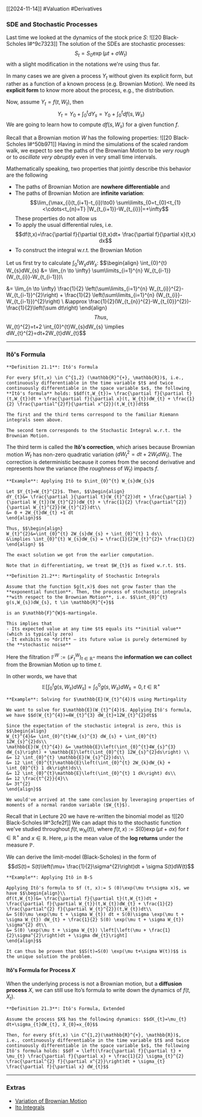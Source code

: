 [[2024-11-14]] #Valuation #Derivatives 

### SDE and Stochastic Processes
Last time we looked at the dynamics of the stock price $S$: ![[20 Black-Scholes I#^9c7323]]
The solution of the SDEs are stochastic processes: $$S_{t}=S_{0} \exp(\mu t+\sigma W_{t})$$ with a slight modification in the notations we're using thus far. 

In many cases we are given a process $Y_{t}$ without given its explicit form, but rather as a function of a known process (e.g. Brownian Motion). We need its **explicit form** to know more about the process, e.g., the distribution.

Now, assume $Y_{t}=f(t,W_{t})$, then $$Y_{t}=Y_{0}+\int_{0}^{t}dY_{s}=Y_{0}+\int_{0}^{t}df(s,W_{s})$$
We are going to learn how to compute $df(s,W_{s})$ for a given function $f$. 

Recall that a Brownian motion $W$ has the following properties: ![[20 Black-Scholes I#^50b971]]
Having in mind the simulations of the scaled random walk, we expect to see the paths of the Brownian Motion to be *very rough* or to *oscillate very abruptly* even in very small time intervals.

Mathematically speaking, two properties that jointly describe this behavior are the following
- The paths of Brownian Motion are **nowhere differentiable** and 
- The paths of Brownian Motion are **infinite variation**: $$\lim_{\max_{i}(t_{i+1}-t_{i})\to0} \sum\limits_{0=t_{0}<t_{1}<\cdots<t_{n}=T} |W_{t_{i+1}}-W_{t_{i}}|=+\infty$$
These properties do not allow us
- To apply the usual differential rules, i.e. $$df(t,x)=\frac{\partial f}{\partial t}(t,x)dt+ \frac{\partial f}{\partial x}(t,x) dx$$
- To construct the integral w.r.t. the Brownian Motion

Let us first try to calculate $\int_{0}^{t} W_{s}dW_{s}$: $$\begin{align}
\int_{0}^{t} W_{s}dW_{s} &= \lim_{n \to \infty} \sum\limits_{i=1}^{n} W_{t_{i-1}}(W_{t_{i}}-W_{t_{i-1}})\\

&= \lim_{n \to \infty} \frac{1}{2} \left(\sum\limits_{i=1}^{n} W_{t_{i}}^{2}-W_{t_{i-1}}^{2}\right) + \frac{1}{2}  \left(\sum\limits_{i=1}^{n} (W_{t_{i}}-W_{t_{i-1}})^{2}\right)  \\
&\approx \frac{1}{2}(W_{t_{n}}^{2}-W_{t_{0}}^{2})- \frac{1}{2}\left(\sum dt\right)
\end{align}$$
Thus, $$W_{t}^{2}=t+2 \int_{0}^{t}W_{s}dW_{s} \implies dW_{t}^{2}=dt+2W_{t}dW_{t}$$

---
### Itô's Formula

```ad-important
**Definition 21.1**: Itô's Formula

For every $f(t,x) \in C^{1,2} (\mathbb{R}^{+}, \mathbb{R})$, i.e., continuously differentiable in the time variable $t$ and twice continuously differentiable in the space variable $x$, the following **Itô's formula** holds: $$df(t,W_{t})= \frac{\partial f}{\partial t}(t,W_{t})dt + \frac{\partial f}{\partial x}(t, W_{t})dW_{t} + \frac{1}{2} \frac{\partial^{2}f}{\partial x^{2}}(t,W_{t})dt$$

The first and the third terms correspond to the familiar Riemann integrals seen above.

The second term corresponds to the Stochastic Integral w.r.t. the Brownian Motion.
```

The third term is called the **Itô's correction**, which arises because Brownian motion $W_{t}$ has non-zero quadratic variation ($dW^{2}_{t}=dt+2W_{t}dW_{t}$). The correction is deterministic because it comes from the second derivative and represents how the variance (the *roughness* of $W_{t}$) impacts $f$.

```ad-example
**Example**: Applying Itô to $\int_{0}^{t} W_{s}dW_{s}$

Let $Y_{t}=W_{t}^{2}$. Then, $$\begin{align}
dY_{t}&= \frac{\partial }{\partial t}(W_{t}^{2})dt + \frac{\partial }{\partial W_{t}}(W_{t}^{2})dW_{t} + \frac{1}{2} \frac{\partial^{2}}{\partial W_{t}^{2}}(W_{t}^{2})dt\\
&= 0 + 2W_{t}dW_{t} +1 dt
\end{align}$$

Thus, $$\begin{align}
W_{t}^{2}&=\int_{0}^{t} 2W_{s}dW_{s} + \int_{0}^{t} 1 ds\\
&\implies \int_{0}^{t} W_{s}dW_{s} = \frac{1}{2}W_{t}^{2}+ \frac{1}{2}
\end{align} $$

The exact solution we got from the earlier computation.

Note that in differentiating, we treat $W_{t}$ as fixed w.r.t. $t$.
```

```ad-important
**Definition 21.2**: Martingality of Stochastic Integrals

Assume that the function $g(t,x)$ does not grow faster than the **exponential function**. Then, the process of stochastic integrals **with respect to the Brownian Motion**, i.e. $$\int_{0}^{t} g(s,W_{s})dW_{s}, t \in \mathbb{R}^{+}$$

is an $\mathbb{F}^{W}$-martingale.

This implies that
- Its expected value at any time $t$ equals its **initial value** (which is typically zero)
- It exhibits no *drift* — its future value is purely determined by the **stochastic noise**
```

Here the filtration $\mathbb{F}^{W}:=(\mathcal{F}_{t}^{W})_{t\in \mathbb{R}^{+}}$ means the **information we can collect** from the Brownian Motion up to time $t$. 

In other words, we have that $$\mathbb{E}\left[\int_{0}^{t} g(s,W_{s})dW_{s}\right]=\int_{0}^{0}g(s,W_{s})dW_{s}=0, t \in \mathbb{R}^{+}$$
```ad-example
**Example**: Solving for $\mathbb{E}(W_{t}^{4})$ using Martingality

We want to solve for $\mathbb{E}(W_{t}^{4})$. Applying Itô's formula, we have $$d(W_{t}^{4})=4W_{t}^{3} dW_{t}+12W_{t}^{2}dt$$

Since the expectation of the stochastic integral is zero, this is $$\begin{align}
W_{t}^{4}&= \int_{0}^{t}4W_{s}^{3} dW_{s} + \int_{0}^{t} 12W_{s}^{2}ds\\
\mathbb{E}(W_{t}^{4}) &= \mathbb{E}\left(\int_{0}^{t}4W_{s}^{3} dW_{s}\right) + \mathbb{E}\left(\int_{0}^{t} 12W_{s}^{2}ds\right) \\
&= 12 \int_{0}^{t} \mathbb{E}(W_{s}^{2})ds\\
&= 12 \int_{0}^{t}\mathbb{E}\left(\int_{0}^{t} 2W_{k}dW_{k} + \int_{0}^{t} 1 dk\right)ds\\
&= 12 \int_{0}^{t}\mathbb{E}\left(\int_{0}^{t} 1 dk\right) ds\\
&= 12 \frac{t^{2}}{4}\\
&= 3t^{2}
\end{align}$$

We would've arrived at the same conclusion by leveraging properties of moments of a normal random variable ($W_{t}$).
```

Recall that in Lecture 20 we have re-written the binomial model as ![[20 Black-Scholes I#^3cfe2f]]
We can adapt this to the stochastic function we've studied throughout $f(t,w_{N}(t))$, where $f (t, x):= S (0)\exp(\mu t+\sigma x)$ for $t \in \mathbb{R}^{+}$ and $x \in \mathbb{R}$. Here, $\mu$ is the mean value of the **log returns** under the measure $\mathbb{P}$.

We can derive the limit-model (Black-Scholes) in the form of $$dS(t)= S(t)\left(\mu+ \frac{1}{2}\sigma^{2}\right)dt + \sigma S(t)dW(t)$$
```ad-example
**Example**: Applying Itô in B-S 

Applying Itô's formula to $f (t, x):= S (0)\exp(\mu t+\sigma x)$, we have $$\begin{align}\\
df(t,W_{t})&= \frac{\partial f}{\partial t}(t,W_{t})dt + \frac{\partial f}{\partial W_{t}}(t,W_{t})dW_{t} + \frac{1}{2} \frac{\partial^{2} f}{\partial W_{t}^{2}}(t,W_{t})dt\\
&= S(0)\mu \exp(\mu t + \sigma W_{t}) dt + S(0)\sigma \exp(\mu t + \sigma W_{t}) dW_{t} + \frac{1}{2} S(0) \exp(\mu t + \sigma W_{t}) \sigma^{2} dt\\
&= S(0) \exp(\mu t + \sigma W_{t}) \left[\left(\mu + \frac{1}{2}\sigma^{2}\right)dt + \sigma dW_{t}\right]
\end{align}$$

It can thus be proven that $$S(t)=S(0) \exp(\mu t+\sigma W(t))$$ is the unique solution the problem.
```

#### Itô's Formula for Process $X$
When the underlying process is not a Brownian motion, but a **diffusion process** $X$, we can still use Ito’s formula to write down the dynamics of $f(t, X_{t})$.

```ad-important
**Definition 21.3**: Itô's Formula, Extended

Assume the process $X$ has the following dynamics: $$dX_{t}=\mu_{t} dt+\sigma_{t}dW_{t}, X_{0}=x_{0}$$

Then, for every $f(t,x) \in C^{1,2}(\mathbb{R}^{+}, \mathbb{R})$, i.e., continuously differentiable in the time variable $t$ and twice continuously differentiable in the space variable $x$, the following Itô's formula holds: $$df = \left(\frac{\partial f}{\partial t} + \mu_{t} \frac{\partial f}{\partial x} + \frac{1}{2} \sigma_{t}^{2} \frac{\partial^{2} f}{\partial x^{2}}\right)dt + \sigma_{t} \frac{\partial f}{\partial x} dW_{t}$$
```

---
### Extras
-  [Variation of Brownian Motion](https://uregina.ca/~kozdron/Teaching/Regina/862Winter06/Handouts/quad_var_cor.pdf)
- [Ito Integrals](https://math.nyu.edu/~goodman/teaching/DerivSec10/notes/week6.pdf)